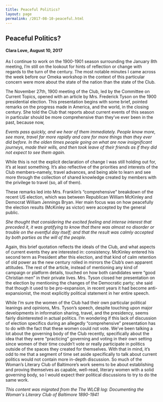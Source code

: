 ```yaml
---
title: Peaceful Politics?
layout: page
permalink: /2017-08-10-peaceful.html
---
```

<style>
    #maincontent{
        font-size:1.4em;
    }
</style>


## Peaceful Politics?
#### Clara Love, August 10, 2017

As I continue to work on the 1900-1901 season surrounding the January 8th meeting, I’m still on the lookout for hints of reflection or change with regards to the turn of the century. The most notable minutes I came across the week before our Omeka workshop in the context of this particular concern were more about the state of the nation than the state of the Club.

The November 27th, 1900 meeting of the Club, led by the Committee on Current Topics, opened with an article by Mrs. Frederick Tyson on the 1900 presidential election. This presentation begins with some brief, pointed remarks on the progress made in America, and the world, in the closing century. She told the Club that reports about current events of this season in particular should be more comprehensive than they’ve ever been in the past, because now,

*Events pass quickly, and we hear of them immediately. People know more, see more, travel far more rapidly and care for more things than they ever did before. In the olden times people going on what are now insignificant journeys, made their wills, and then took leave of their friends as if they did not expect to see them again.*

While this is not the explicit declaration of change I was still holding out for, it’s at least something. It’s also reflective of the priorities and interests of the Club members–namely, travel advances, and being able to learn and see more through the collection of shared knowledge created by members with the privilege to travel (so, all of them).

These remarks led into Mrs. Franklin’s “comprehensive” breakdown of the recent US election, which was between Republican William McKinley and Democrat William Jennings Bryan. Her main focus was on how peacefully the election results (McKinley as victor) were accepted by the general public.

*She thought that considering the excited feeling and intense interest that preceded it, it was gratifying to know that there was almost no disorder or trouble on the eventful day itself; and that the result was calmly accepted by both parties as the will of the people.*

Again, this brief quotation reflects the ideals of the Club, and what aspects of current events they are interested in: consistency. McKinley entered his second term as President after this election, and that kind of calm retention of old power as the new century rolled in mirrors the Club’s own apparent attitudes. The rest of the article, instead of mentioning any kind of campaign or platform details, touched on how both candidates were “good Christian men” in their private lives. Mrs. Tyson closed her presentation on the election by mentioning the changes of the Democratic party; she said that though it used to be pro-expansion, in recent years it had become anti-expansionist, the most explicitly political statement in her entire speech.

While I’m sure the women of the Club had their own particular political leanings and opinions, Mrs. Tyson’s speech, despite touching upon major developments in information sharing, travel, and the presidency, seems fairly disinterested in actual politics. I’m wondering if this lack of discussion of election specifics during an allegedly “comprehensive” presentation has to do with the fact that these women could not vote. We’ve been talking a lot about the governing body of the Club recently, specifically about the idea that they were “practicing” governing and voting in their own setting since women of their time couldn’t vote or really participate in politics outside of the spaces they created for themselves. With that in mind, it’s odd to me that a segment of time set aside specifically to talk about current politics would not contain more in-depth discussion. So much of the Woman’s Literary Club of Baltimore’s work seems to be about establishing and proving themselves as capable, well-read, literary women with a solid governing body, so I would expect their political discussions to try to do the same work.

*This content was migrated from the The WLCB log: Documenting the Woman's Literary Club of Baltimore 1890-1941*